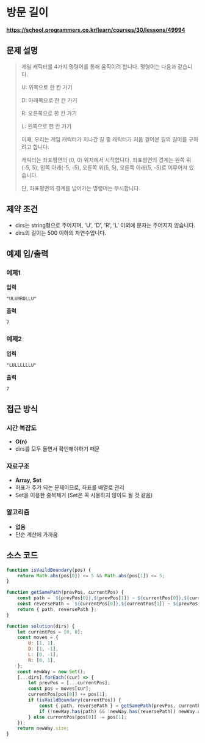 # 방문 길이

**https://school.programmers.co.kr/learn/courses/30/lessons/49994**

## 문제 설명

> 게임 캐릭터를 4가지 명령어를 통해 움직이려 합니다. 명령어는 다음과 같습니다.
>
> U: 위쪽으로 한 칸 가기
>
> D: 아래쪽으로 한 칸 가기
>
> R: 오른쪽으로 한 칸 가기
>
> L: 왼쪽으로 한 칸 가기
>
> 이때, 우리는 게임 캐릭터가 지나간 길 중 캐릭터가 처음 걸어본 길의 길이를 구하려고 합니다.
>
> 캐릭터는 좌표평면의 (0, 0) 위치에서 시작합니다. 좌표평면의 경계는 왼쪽 위(-5, 5), 왼쪽 아래(-5, -5), 오른쪽 위(5, 5), 오른쪽 아래(5, -5)로 이루어져 있습니다.
>
> 단, 좌표평면의 경계를 넘어가는 명령어는 무시합니다.

## 제약 조건

-   dirs는 string형으로 주어지며, 'U', 'D', 'R', 'L' 이외에 문자는 주어지지 않습니다.
-   dirs의 길이는 500 이하의 자연수입니다.

## 예제 입/출력

### 예제1

**입력**

```
"ULURRDLLU"
```

**출력**

```
7
```

### 예제2

**입력**

```
"LULLLLLLU"
```

**출력**

```
7
```

## 접근 방식

### 시간 복잡도

-   **O(n)**
-   dirs를 모두 돌면서 확인해야하기 때문

### 자료구조

-   **Array, Set**
-   좌표가 주가 되는 문제이므로, 좌표를 배열로 관리
-   Set을 이용한 중복제거 (Set은 꼭 사용하지 않아도 될 것 같음)

### 알고리즘

-   **없음**
-   단순 계산에 가까움

## 소스 코드

```javascript
function isVaildBoundary(pos) {
    return Math.abs(pos[0]) <= 5 && Math.abs(pos[1]) <= 5;
}

function getSamePath(prevPos, currentPos) {
    const path = `${prevPos[0]},${prevPos[1]} ~ ${currentPos[0]},${currentPos[1]}`;
    const reversePath = `${currentPos[0]},${currentPos[1]} ~ ${prevPos[0]},${prevPos[1]}`;
    return { path, reversePath };
}

function solution(dirs) {
    let currentPos = [0, 0];
    const moves = {
        U: [1, 1],
        D: [1, -1],
        L: [0, -1],
        R: [0, 1],
    };
    const newWay = new Set();
    [...dirs].forEach((cur) => {
        let prevPos = [...currentPos];
        const pos = moves[cur];
        currentPos[pos[0]] += pos[1];
        if (isVaildBoundary(currentPos)) {
            const { path, reversePath } = getSamePath(prevPos, currentPos);
            if (!newWay.has(path) && !newWay.has(reversePath)) newWay.add(path);
        } else currentPos[pos[0]] -= pos[1];
    });
    return newWay.size;
}
```
